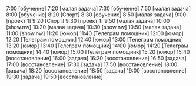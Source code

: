 7:00 [обучение]
7:20 [малая задача]
7:30 [обучение]
7:50 [малая задача]
8:00 [обучение]
8:20 [Спорт]
8:30 [обучение]
8:50 [малая задача]
9:00 [проект 1]
9:20 [Спорт]
9:30 [проект 1]
9:50 [малая задача]
10:00 [show.nw]
10:20 [малая задача]
10:30 [show.nw]
10:50 [малая задача]
11:00 [show.nw]
11:20 [юмор]
11:40 [Телеграм помощник]
12:00 [юмор]
12:20 [Телеграм помощник]
12:40 [юмор]
13:00 [Телеграм помощник]
13:20 [юмор]
13:40 [Телеграм помощник]
14:00 [юмор]
14:20 [Телеграм помощник]
14:40 [юмор]
15:00 [Телеграм помощник]
15:20 [юмор]
15:40 [восстановление]
16:00 [задача]
16:20 [восстановление]
16:50 [задача]
17:00 [восстановление]
17:30 [задача]
17:50 [восстановление]
18:00 [задача]
18:20 [восстановление]
18:50 [задача]
19:00 [восстановление]
19:30 [задача]
19:50 [восстановление]